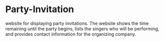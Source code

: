 # Party-Invitation
website for displaying party invitations. The website shows the time remaining until the party begins, lists the singers who will be performing, and provides contact information for the organizing company.
